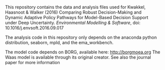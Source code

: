 This repository contains the data and analysis files used for
Kwakkel, Haasnoot & Walker (2016) Comparing Robust Decision-Making and Dynamic 
Adaptive Policy Pathways for Model-Based Decision Support under Deep 
Uncertainty. *Environmental Modelling & Software*, 
doi: 10.1016/j.envsoft.2016.09.017

The analysis code in this repository only depends on the anaconda
python distribution, seaborn, mpld, and the ema_workbench. 

The model code depends on BORG, available here: http://borgmoea.org
The Waas model is available through its original creator. See also
the journal paper for more information